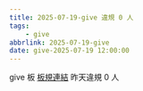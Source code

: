 ```yaml
---
title: 2025-07-19-give 違規 0 人
tags:
    - give
abbrlink: 2025-07-19-give
date: give-2025-07-19 12:00:00
---
```

give 板 [板規連結](https://www.ptt.cc/bbs/give/M.1612495900.A.C32.html)
昨天違規 0 人
